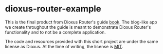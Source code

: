 # dioxus-router-example
This is the final product from Dioxus Router's guide [book](https://dioxuslabs.com/router/guide/index.html). 
The blog-like app we create throughout the guide is meant to demonstrate Dioxus Router's functionality and to not be a complete application.

The code and resources provided with this short project are under the same license as Dioxus.
At the time of writing, the license is [MIT](https://github.com/DioxusLabs/dioxus/blob/master/LICENSE-MIT).
